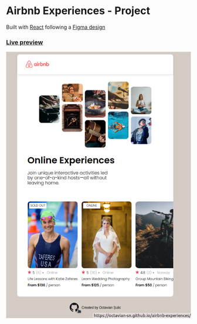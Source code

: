 # Airbnb Experiences - Project

Built with [React](https://reactjs.org/) following a [Figma design](<https://www.figma.com/file/oTOdBptD5WVwKNYV596dZD/Airbnb-Experiences-(Copy)?node-id=2%3A2&t=K64OKdfBgMrYLjK0-0>)

### [Live preview](https://octavian-sn.github.io/airbnb-experiences/)

![Screen-shot of the app!](./src/assets/screen.png)
